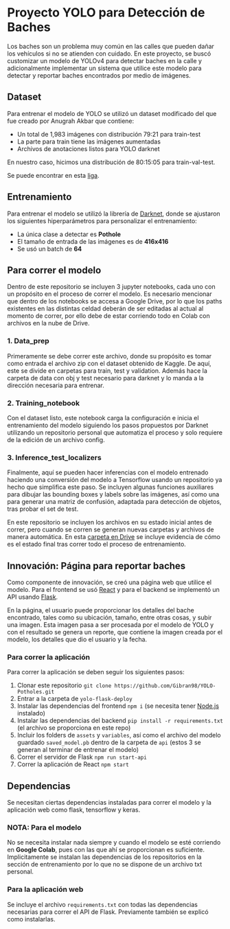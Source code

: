 # Proyecto YOLO para Detección de Baches

Los baches son un problema muy común en las calles que pueden dañar los vehículos si no se atienden con cuidado. En este proyecto, se buscó customizar un modelo de YOLOv4 para detectar baches en la calle y adicionalmente implementar un sistema que utilice este modelo para detectar y reportar baches encontrados por medio de imágenes.

## Dataset
Para entrenar el modelo de YOLO se utilizó un dataset modificado del que fue creado por Anugrah Akbar que contiene:
* Un total de 1,983 imágenes con distribución 79:21 para train-test
* La parte para train tiene las imágenes aumentadas
* Archivos de anotaciones listos para YOLO darknet

En nuestro caso, hicimos una distribución de 80:15:05 para train-val-test.

Se puede encontrar en esta [liga](https://www.kaggle.com/datasets/anugrahakbar/potholes-detection-for-yolov4).

## Entrenamiento
Para entrenar el modelo se utilizó la librería de [Darknet](https://github.com/AlexeyAB/darknet), donde se ajustaron los siguientes hiperparámetros para personalizar el entrenamiento:
* La única clase a detectar es **Pothole**
* El tamaño de entrada de las imágenes es de **416x416**
* Se usó un batch de **64**

## Para correr el modelo
Dentro de este repositorio se incluyen 3 jupyter notebooks, cada uno con un propósito en el proceso de correr el modelo. Es necesario mencionar que dentro de los notebooks se accesa a Google Drive, por lo que los paths existentes en las distintas celdad deberán de ser editadas al actual al momento de correr, por ello debe de estar corriendo todo en Colab con archivos en la nube de Drive.

### 1. Data_prep
Primeramente se debe correr este archivo, donde su propósito es tomar como entrada el archivo zip con el dataset obtenido de Kaggle. De aquí, este se divide en carpetas para train, test y validation. Además hace la carpeta de data con obj y test necesario para darknet y lo manda a la dirección necesaria para entrenar. 

### 2. Training_notebook
Con el dataset listo, este notebook carga la configuración e inicia el entrenamiento del modelo siguiendo los pasos propuestos por Darknet utilizando un repositorio personal que automatiza el proceso y solo requiere de la edición de un archivo config.

### 3. Inference_test_localizers
Finalmente, aquí se pueden hacer inferencias con el modelo entrenado haciendo una conversión del modelo a Tensorflow usando un repositorio ya hecho que simplifica este paso. Se incluyen algunas funciones auxiliares para dibujar las bounding boxes y labels sobre las imágenes, así como una para generar una matriz de confusión, adaptada para detección de objetos, tras probar el set de test.

En este repositorio se incluyen los archivos en su estado inicial antes de correr, pero cuando se corren se generan nuevas carpetas y archivos de manera automática. En esta [carpeta en Drive](https://drive.google.com/drive/folders/1-XnuVvEzWoMUx0TYYIvuwMWWeIc5B6sN?usp=sharing) se incluye evidencia de cómo es el estado final tras correr todo el proceso de entrenamiento.

## Innovación: Página para reportar baches
Como componente de innovación, se creó una página web que utilice el modelo. Para el frontend se usó [React](https://reactjs.org/) y para el backend se implementó un API usando [Flask](https://flask.palletsprojects.com/en/2.1.x/).

En la página, el usuario puede proporcionar los detalles del bache encontrado, tales como su ubicación, tamaño, entre otras cosas, y subir una imagen. Esta imagen pasa a ser procesada por el modelo de YOLO y con el resultado se genera un reporte, que contiene la imagen creada por el modelo, los detalles que dio el usuario y la fecha.

### Para correr la aplicación
Para correr la aplicación se deben seguir los siguientes pasos:
1. Clonar este repositorio `git clone https://github.com/Gibran98/YOLO-Potholes.git`
2. Entrar a la carpeta de `yolo-flask-deploy`
3. Instalar las dependencias del frontend `npm i` (se necesita tener [Node.js](https://nodejs.org/en/) instalado)
4. Instalar las dependencias del backend `pip install -r requirements.txt` (el archivo se proporciona en este repo)
5. Incluir los folders de `assets` y `variables`, así como el archivo del modelo guardado `saved_model.pb` dentro de la carpeta de `api` (estos 3 se generan al terminar de entrenar el modelo)
6. Correr el servidor de Flask `npm run start-api`
7. Correr la aplicación de React `npm start`

## Dependencias
Se necesitan ciertas dependencias instaladas para correr el modelo y la aplicación web como flask, tensorflow y keras. 

### NOTA: Para el modelo
No se necesita instalar nada siempre y cuando el modelo se esté corriendo en **Google Colab**, pues con las que ahí se proporcionan es suficiente. Implicitamente se instalan las dependencias de los repositorios en la sección de entrenamiento por lo que no se dispone de un archivo txt personal.

### Para la aplicación web
Se incluye el archivo `requirements.txt` con todas las dependencias necesarias para correr el API de Flask. Previamente también se explicó como instalarlas.
